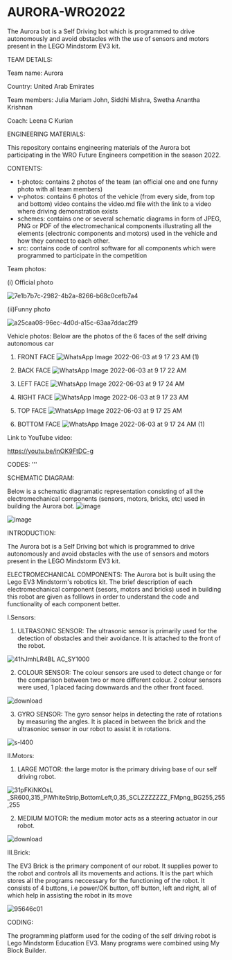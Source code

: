 # AURORA-WRO2022
The Aurora bot is a Self Driving bot which is programmed to drive autonomously and avoid obstacles with the use of sensors and motors present in the LEGO Mindstorm EV3 kit.

TEAM DETAILS:

Team name: Aurora

Country: United Arab Emirates

Team members: Julia Mariam John, Siddhi Mishra, Swetha Anantha Krishnan

Coach: Leena C Kurian

ENGINEERING MATERIALS:

This repository contains engineering materials of the Aurora bot participating in the WRO Future Engineers competition in the season 2022.

CONTENTS:

- t-photos: contains 2 photos of the team (an official one and one funny photo with all team members)
- v-photos: contains 6 photos of the vehicle (from every side, from top and bottom)
video contains the video.md file with the link to a video where driving demonstration exists
- schemes: contains one or several schematic diagrams in form of JPEG, PNG or PDF of the electromechanical components illustrating all the elements (electronic components and motors) used in the vehicle and how they connect to each other.
- src: contains code of control software for all components which were programmed to participate in the competition


Team photos:

(i) Official photo

![7e1b7b7c-2982-4b2a-8266-b68c0cefb7a4](https://user-images.githubusercontent.com/106700080/171985051-18c89952-cc6f-429a-a65d-662ee0f4bedf.jpg)

(ii)Funny photo

![a25caa08-96ec-4d0d-a15c-63aa7ddac2f9](https://user-images.githubusercontent.com/106700080/171985076-b3e320bb-512e-44fe-99ee-9ffc179eb4fc.jpg)


Vehicle photos:
Below are the photos of the 6 faces of the self driving autonomous car

1. FRONT FACE
![WhatsApp Image 2022-06-03 at 9 17 23 AM (1)](https://user-images.githubusercontent.com/106696079/171837966-497f6148-867b-45cc-aa9c-6b5332a7d534.jpeg)


3. BACK FACE
![WhatsApp Image 2022-06-03 at 9 17 22 AM](https://user-images.githubusercontent.com/106696079/171838048-bfd83159-3e3f-4cd0-bf11-ea756e1a67a7.jpeg)


5. LEFT FACE
![WhatsApp Image 2022-06-03 at 9 17 24 AM](https://user-images.githubusercontent.com/106696079/171837920-4160e6b0-e391-4e20-b0ae-0b66691ec97c.jpeg)

5. RIGHT FACE
![WhatsApp Image 2022-06-03 at 9 17 23 AM](https://user-images.githubusercontent.com/106696079/171838028-63df65c1-c916-4022-b702-6ac953e553ef.jpeg)


5. TOP FACE
![WhatsApp Image 2022-06-03 at 9 17 25 AM](https://user-images.githubusercontent.com/106696079/171837825-19367640-988b-488f-8df9-93b840d154ac.jpeg)

6. BOTTOM FACE
![WhatsApp Image 2022-06-03 at 9 17 24 AM (1)](https://user-images.githubusercontent.com/106696079/171838523-71788c1c-d4f2-4c06-821f-53ce8ac302de.jpeg)


Link to YouTube video:

https://youtu.be/inOK9FtDC-g


CODES:
'''


SCHEMATIC DIAGRAM:

Below is a schematic diagramatic representation consisting of all the electromechanical components (sensors, motors, bricks, etc) used in building the Aurora bot.
![image](https://user-images.githubusercontent.com/106696079/171904332-d82dfe63-95bb-4265-972c-6caba5cb76f6.png)

![image](https://user-images.githubusercontent.com/106696079/171904397-d14051a3-60bc-42c5-b880-a6edc69ce7bd.png)




INTRODUCTION:

The Aurora bot is a Self Driving bot which is programmed to drive autonomously and avoid obstacles with the use of sensors and motors present in the LEGO Mindstorm EV3 kit.

ELECTROMECHANICAL COMPONENTS:
The Aurora bot is built using the Lego EV3 Mindstorm's robotics kit. The brief description of each electromechanical component (sesors, motors and bricks) used in building this robot are given as folllows in order to understand the code and functionality of each component better.

I.Sensors: 

1. ULTRASONIC SENSOR: The ultrasonic sensor is primarily used for the detection of obstacles and their avoidance. It is attached to the front of the robot. 

![41hJmhLR4BL _AC_SY1000_](https://user-images.githubusercontent.com/106700080/171618265-43b1c080-d371-4ac1-9feb-b000296bd986.jpg)

2. COLOUR SENSOR: The colour sensors are used to detect change or for the comparison between two or more different colour. 2 colour sensors were used, 1 placed facing downwards and the other front faced.

![download](https://user-images.githubusercontent.com/106700080/171618191-b636c9c8-94b7-4363-9ae2-d9a7b86a09f2.jpg)

3. GYRO SENSOR: The gyro sensor helps in detecting the rate of rotations by measuring the angles. It is placed in between the brick and the ultrasonioc sensor in our robot to assist it in rotations.

![s-l400](https://user-images.githubusercontent.com/106700080/171618289-50a9ef1e-dc7c-480c-9856-3cfcf4e04c1b.jpg)

II.Motors:

1. LARGE MOTOR: the large motor is the primary driving base of our self driving robot.

![31pFKiNKOsL _SR600,315_PIWhiteStrip,BottomLeft,0,35_SCLZZZZZZZ_FMpng_BG255,255,255](https://user-images.githubusercontent.com/106700080/171618600-5f5aad46-61b2-42a4-9594-879acbe34768.png)

2. MEDIUM MOTOR: the medium motor acts as a steering actuator in our robot.

![download](https://user-images.githubusercontent.com/106700080/171618669-6ac5cc2a-c0d2-428c-b813-914db39861fd.jpg)

III.Brick:

The EV3 Brick is the primary component of our robot. It supplies power to the robot and controls all its movements and actions. It is the part which stores all the programs neccessary for the functioning of the robot. It consists of 4 buttons, i.e power/OK button, off button, left and right, all of which help in assisting the robot in its move

![95646c01](https://user-images.githubusercontent.com/106700080/171619375-7eee289d-01fd-4aba-97f0-a269a7bf2e48.png)

CODING:

The programming platform used for the coding of the self driving robot is Lego Mindstorm Education EV3. Many programs were combined using My Block Builder. 

